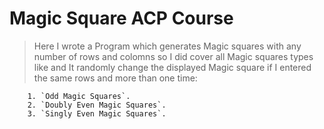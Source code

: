 # Magic Square ACP Course

> Here I wrote a Program which generates Magic squares with any number of rows and colomns so I did cover all Magic squares types like and It randomly change the displayed Magic square if I entered the same rows and more than one time:      

        1. `Odd Magic Squares`.   
        2. `Doubly Even Magic Squares`.   
        3. `Singly Even Magic Squares`.  
